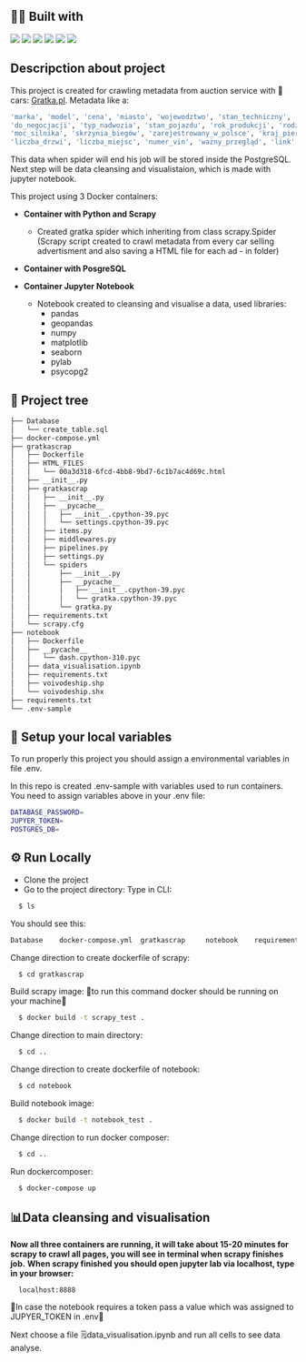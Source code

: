 ## 👨‍💻 Built with
<img src="https://img.shields.io/badge/Python-FFD43B?style=for-the-badge&logo=python&logoColor=blue" /> <img src="https://img.shields.io/badge/Docker-2CA5E0?style=for-the-badge&logo=docker&logoColor=white"/> <img src="https://img.shields.io/badge/PostgreSQL-316192?style=for-the-badge&logo=postgresql&logoColor=white" /> <img src="https://img.shields.io/badge/Jupyter-F37626.svg?&style=for-the-badge&logo=Jupyter&logoColor=white" /> <img src="https://img.shields.io/badge/Pandas-2C2D72?style=for-the-badge&logo=pandas&logoColor=white" /> <img src="https://img.shields.io/badge/Numpy-777BB4?style=for-the-badge&logo=numpy&logoColor=white" />

##  Descripction about project

This project is created for crawling metadata from auction service with 🚗cars: [Gratka.pl](https://gratka.pl/motoryzacja/osobowe). Metadata like a:
```bash
'marka', 'model', 'cena', 'miasto', 'wojewodztwo', 'stan_techniczny', 'przebieg', 'rodzaj_ogłoszenia', 
'do_negocjacji', 'typ_nadwozia', 'stan_pojazdu', 'rok_produkcji', 'rodzaj_paliwa', 'pojemność_silnika_cm3', 
'moc_silnika', 'skrzynia_biegów', 'zarejestrowany_w_polsce', 'kraj_pierwszej_rejestracji', 'kolor', 
'liczba_drzwi', 'liczba_miejsc', 'numer_vin', 'ważny_przegląd', 'link'
```
This data when spider will end his job will be stored inside the PostgreSQL.
Next step will be data cleansing and visualistaion, which is made with jupyter notebook.

This project using 3 Docker containers:
- **Container with Python and Scrapy**
    - Created gratka spider which inheriting from class scrapy.Spider (Scrapy script created to crawl metadata from every car selling advertisment and
    also saving a HTML file for each ad - in folder)
- **Container with PosgreSQL**

- **Container Jupyter Notebook**
    - Notebook created to cleansing and visualise a data, used libraries: 
      - pandas
      - geopandas
      - numpy
      - matplotlib
      - seaborn
      - pylab
      - psycopg2

## 🌲 Project tree
```bash
├── Database
│   └── create_table.sql
├── docker-compose.yml
├── gratkascrap
│   ├── Dockerfile
│   ├── HTML_FILES
│   │   └── 00a3d318-6fcd-4bb8-9bd7-6c1b7ac4d69c.html
│   ├── __init__.py
│   ├── gratkascrap
│   │   ├── __init__.py
│   │   ├── __pycache__
│   │   │   ├── __init__.cpython-39.pyc
│   │   │   └── settings.cpython-39.pyc
│   │   ├── items.py
│   │   ├── middlewares.py
│   │   ├── pipelines.py
│   │   ├── settings.py
│   │   └── spiders
│   │       ├── __init__.py
│   │       ├── __pycache__
│   │       │   ├── __init__.cpython-39.pyc
│   │       │   └── gratka.cpython-39.pyc
│   │       └── gratka.py
│   ├── requirements.txt
│   └── scrapy.cfg
├── notebook
│   ├── Dockerfile
│   ├── __pycache__
│   │   └── dash.cpython-310.pyc
│   ├── data_visualisation.ipynb
│   ├── requirements.txt
│   ├── voivodeship.shp
│   └── voivodeship.shx
├── requirements.txt
└── .env-sample
```
## 🔑 Setup your local variables
To run properly this project you should assign a environmental variables in file .env.

In this repo is created .env-sample with variables used to run containers. You need to assign variables above in your .env file:
```bash
DATABASE_PASSWORD=
JUPYER_TOKEN=
POSTGRES_DB=
```
## ⚙️ Run Locally
- Clone the project
- Go to the project directory:
Type in CLI:
```bash
  $ ls
```
You should see this:
```bash
Database    docker-compose.yml	gratkascrap     notebook	requirements.txt
```
Change direction to create dockerfile of scrapy:
```bash
  $ cd gratkascrap
```
Build scrapy image: 🚨to run this command docker should be running on your machine🚨
```bash
  $ docker build -t scrapy_test .     
```
Change direction to main directory:
```bash
  $ cd ..
```
Change direction to create dockerfile of notebook:
```bash
  $ cd notebook
```
Build notebook image:
```bash
  $ docker build -t notebook_test .     
```
Change direction to run docker composer:
```bash
  $ cd ..
```
Run dockercomposer:
```bash
  $ docker-compose up
```
##  📊Data cleansing and visualisation
**Now all three containers are running, it will take about 15-20 minutes for scrapy to crawl all pages, you will see in terminal when scrapy finishes job.**
**When scrapy finished you should open jupyter lab via localhost, type in your browser:**
```bash
  localhost:8888
```
🚨In case the notebook requires a token pass a value which was assigned to JUPYER_TOKEN in .env🚨

Next choose a file 🗒️data_visualisation.ipynb and run all cells to see data analyse.

